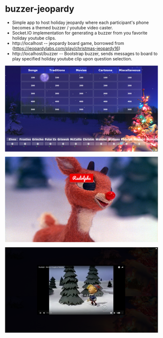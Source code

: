 # buzzer-jeopardy

*	Simple app to host holiday jeopardy where each participant's phone becomes a themed buzzer / youtube video caster.
*	Socket.IO implementation for generating a buzzer from you favorite holiday youtube clips.
*	http://localhost -- jeopardy board game, borrowed from (https://jeopardylabs.com/play/christmas-jeopardy16)
*	http://localhost/buzzer -- Bootstrap buzzer, sends messages to board to play specified holiday youtube clip upon question selection.

![Board](https://raw.githubusercontent.com/x0ry/buzzer-jeopardy/master/files/ss1.png)

![Buzzer](https://raw.githubusercontent.com/x0ry/buzzer-jeopardy/master/files/ss2.png)

![BoardVideo](https://raw.githubusercontent.com/x0ry/buzzer-jeopardy/master/files/ss3.png)